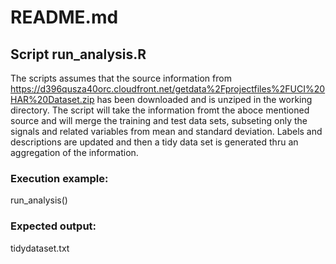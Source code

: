 # README.md #

## Script run_analysis.R ##
The scripts assumes that the source information from https://d396qusza40orc.cloudfront.net/getdata%2Fprojectfiles%2FUCI%20HAR%20Dataset.zip has been downloaded and is unziped in the working directory.
The script will take the information fromt the aboce mentioned source and will merge the training and test data sets, subseting only the signals and related variables from mean and standard deviation. Labels and descriptions are updated and then a tidy data set is generated thru an aggregation of the information.

### Execution example: ###
run_analysis()

### Expected output: ###
tidydataset.txt
